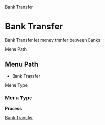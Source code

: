 
Bank Transfer
# Bank Transfer


Bank Transfer let money tranfer between Banks

Menu Path
## Menu Path



- Bank Transfer

Menu Type
### Menu Type

**Process**


[Bank Transfer](functional-guide/process/process-c_bankstatement-banktransfer.md)